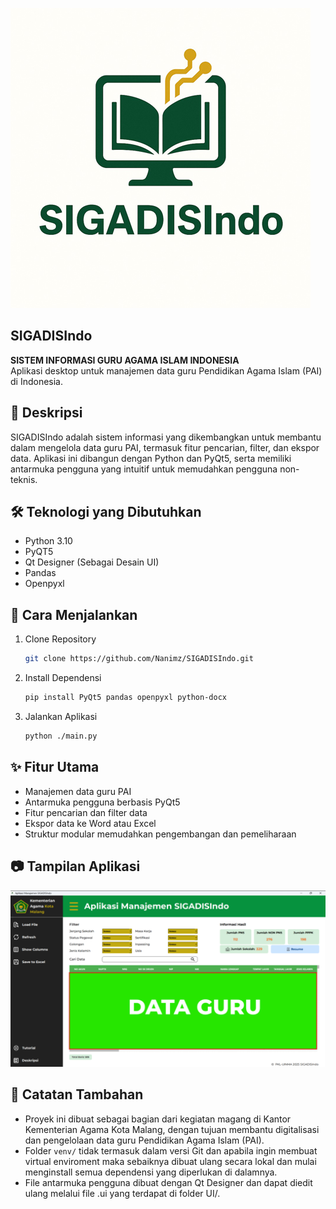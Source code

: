 ![App Logo](icons/splash.png)
## SIGADISIndo
**SISTEM INFORMASI GURU AGAMA ISLAM INDONESIA**  
Aplikasi desktop untuk manajemen data guru Pendidikan Agama Islam (PAI) di Indonesia.

## 📝 Deskripsi
SIGADISIndo adalah sistem informasi yang dikembangkan untuk membantu dalam mengelola data guru PAI, termasuk fitur pencarian, filter, dan ekspor data. Aplikasi ini dibangun dengan Python dan PyQt5, serta memiliki antarmuka pengguna yang intuitif untuk memudahkan pengguna non-teknis.

## 🛠️ Teknologi yang Dibutuhkan
- Python 3.10
- PyQT5
- Qt Designer (Sebagai Desain UI)
- Pandas
- Openpyxl

## 🚀 Cara Menjalankan
1. Clone Repository

    ```bash
    git clone https://github.com/Nanimz/SIGADISIndo.git
    ```
2. Install Dependensi

    ```bash
    pip install PyQt5 pandas openpyxl python-docx
    ```
3. Jalankan Aplikasi
    ```bash
    python ./main.py
    ```
## ✨ Fitur Utama
- Manajemen data guru PAI
- Antarmuka pengguna berbasis PyQt5
- Fitur pencarian dan filter data
- Ekspor data ke Word atau Excel
- Struktur modular memudahkan pengembangan dan pemeliharaan

## 📷 Tampilan Aplikasi
![App Logo](icons/TAMPILAN.png)

## 📌 Catatan Tambahan

- Proyek ini dibuat sebagai bagian dari kegiatan magang di Kantor Kementerian Agama Kota Malang, dengan tujuan membantu digitalisasi dan pengelolaan data guru Pendidikan Agama Islam (PAI).
- Folder `venv/` tidak termasuk dalam versi Git dan apabila ingin membuat virtual enviroment maka sebaiknya dibuat ulang secara lokal dan mulai menginstall semua dependensi yang diperlukan di dalamnya.
- File antarmuka pengguna dibuat dengan Qt Designer dan dapat diedit ulang melalui file .ui yang terdapat di folder UI/.
